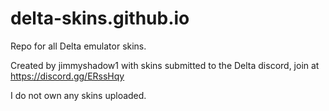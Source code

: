 # delta-skins.github.io
Repo for all Delta emulator skins.

Created by jimmyshadow1 with skins submitted to the Delta discord, join at https://discord.gg/ERssHqy

I do not own any skins uploaded.
